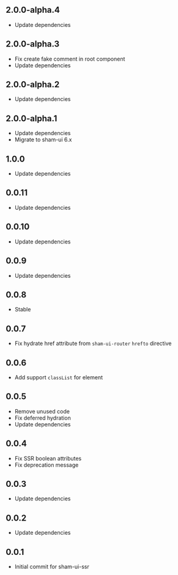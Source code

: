 ## 2.0.0-alpha.4
* Update dependencies

## 2.0.0-alpha.3
* Fix create fake comment in root component
* Update dependencies 

## 2.0.0-alpha.2
* Update dependencies

## 2.0.0-alpha.1
* Update dependencies
* Migrate to sham-ui 6.x

## 1.0.0
* Update dependencies

## 0.0.11
* Update dependencies

## 0.0.10
* Update dependencies

## 0.0.9
* Update dependencies

## 0.0.8
* Stable

## 0.0.7
* Fix hydrate href attribute from `sham-ui-router` `hrefto` directive

## 0.0.6
* Add support `classList` for element

## 0.0.5
* Remove unused code
* Fix deferred hydration
* Update dependencies

## 0.0.4
* Fix SSR boolean attributes
* Fix deprecation message

## 0.0.3 
* Update dependencies

## 0.0.2 
* Update dependencies

## 0.0.1 
* Initial commit for sham-ui-ssr
